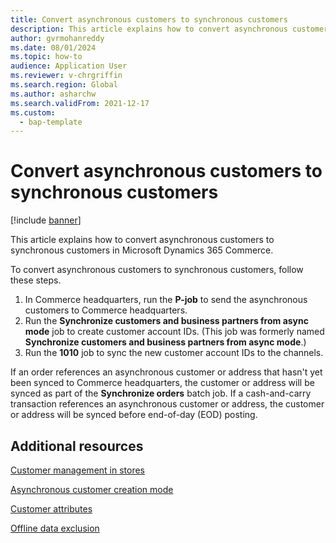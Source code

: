 ```yaml
---
title: Convert asynchronous customers to synchronous customers
description: This article explains how to convert asynchronous customers to synchronous customers in Microsoft Dynamics 365 Commerce.
author: gvrmohanreddy
ms.date: 08/01/2024
ms.topic: how-to
audience: Application User
ms.reviewer: v-chrgriffin
ms.search.region: Global
ms.author: asharchw
ms.search.validFrom: 2021-12-17
ms.custom: 
  - bap-template
---
```


# Convert asynchronous customers to synchronous customers

[!include [banner](includes/banner.md)]

This article explains how to convert asynchronous customers to synchronous customers in Microsoft Dynamics 365 Commerce.

To convert asynchronous customers to synchronous customers, follow these steps.

1. In Commerce headquarters, run the **P-job** to send the asynchronous customers to Commerce headquarters.
1. Run the **Synchronize customers and business partners from async mode** job to create customer account IDs. (This job was formerly named **Synchronize customers and business partners from async mode**.)
1. Run the **1010** job to sync the new customer account IDs to the channels.

If an order references an asynchronous customer or address that hasn't yet been synced to Commerce headquarters, the customer or address will be synced as part of the **Synchronize orders** batch job. If a cash-and-carry transaction references an asynchronous customer or address, the customer or address will be synced before end-of-day (EOD) posting.

## Additional resources

[Customer management in stores](customer-mgmt-stores.md)

[Asynchronous customer creation mode](async-customer-mode.md)

[Customer attributes](dev-itpro/customer-attributes.md)

[Offline data exclusion](dev-itpro/implementation-considerations-cdx.md#offline-data-exclusion)
